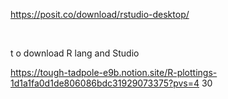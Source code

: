 https://posit.co/download/rstudio-desktop/

<br>

t o download R lang and Studio


https://tough-tadpole-e9b.notion.site/R-plottings-1d1a1fa0d1de806086bdc31929073375?pvs=4 30
